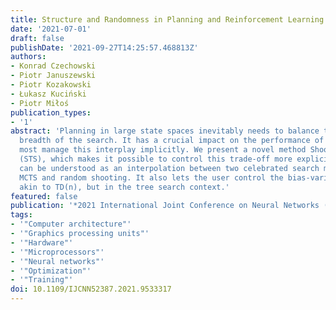 ```yaml
---
title: Structure and Randomness in Planning and Reinforcement Learning
date: '2021-07-01'
draft: false
publishDate: '2021-09-27T14:25:57.468813Z'
authors:
- Konrad Czechowski
- Piotr Januszewski
- Piotr Kozakowski
- Łukasz Kuciński
- Piotr Miłoś
publication_types:
- '1'
abstract: 'Planning in large state spaces inevitably needs to balance the depth and
  breadth of the search. It has a crucial impact on the performance of a planner and
  most manage this interplay implicitly. We present a novel method Shoot Tree Search
  (STS), which makes it possible to control this trade-off more explicitly. Our algorithm
  can be understood as an interpolation between two celebrated search mechanisms:
  MCTS and random shooting. It also lets the user control the bias-variance trade-off,
  akin to TD(n), but in the tree search context.'
featured: false
publication: '*2021 International Joint Conference on Neural Networks (IJCNN)*'
tags:
- '"Computer architecture"'
- '"Graphics processing units"'
- '"Hardware"'
- '"Microprocessors"'
- '"Neural networks"'
- '"Optimization"'
- '"Training"'
doi: 10.1109/IJCNN52387.2021.9533317
---
```


